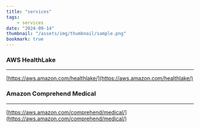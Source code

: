 ```yaml
---
title: "services"
tags:
    - services
date: "2024-09-14"
thumbnail: "/assets/img/thumbnail/sample.png"
bookmark: true
---
```


<script data-goatcounter="https://rpathangi.goatcounter.com/count"
        async src="//gc.zgo.at/count.js"></script>

### AWS HealthLake
---
[https://aws.amazon.com/healthlake/](https://aws.amazon.com/healthlake/)

### Amazon Comprehend Medical
---
[https://aws.amazon.com/comprehend/medical/](https://aws.amazon.com/comprehend/medical/)

<script src="https://giscus.app/client.js"
        data-repo="rpathangi/rpathangi.github.io"
        data-repo-id="R_kgDOMw51CA"
        data-category="General"
        data-category-id="DIC_kwDOMw51CM4Cidfb"
        data-mapping="pathname"
        data-strict="0"
        data-reactions-enabled="1"
        data-emit-metadata="0"
        data-input-position="top"
        data-theme="dark"
        data-lang="en"
        data-loading="lazy"
        crossorigin="anonymous"
        async>
</script>